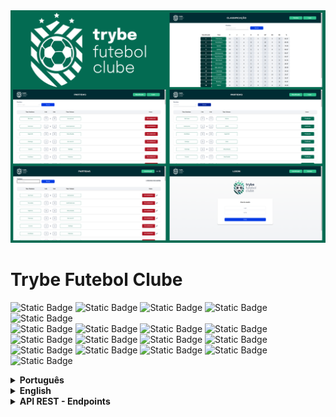 <img src="/public/Preview.png" alt="Application Preview" />

# Trybe Futebol Clube

![Static Badge](https://img.shields.io/badge/TypeScript-4.4.4-blue)
![Static Badge](https://img.shields.io/badge/ReactJs-17.0.2-blue)
![Static Badge](https://img.shields.io/badge/ReactRouterDom-6.0.2-red)
![Static Badge](https://img.shields.io/badge/ReactTestingLibrary-11.2.-darkred)
![Static Badge](https://img.shields.io/badge/Axios-0.26.-purple)  
![Static Badge](https://img.shields.io/badge/Jest-26.6.0-red)
![Static Badge](https://img.shields.io/badge/Puppeteer-13.2.0-green)
![Static Badge](https://img.shields.io/badge/ExpressJS-4.17.1-blue)
![Static Badge](https://img.shields.io/badge/Nodemon-2.0.15-green)
![Static Badge](https://img.shields.io/badge/BcryptJS-2.4.3-white)
![Static Badge](https://img.shields.io/badge/Joi-17.11.0-yellow)
![Static Badge](https://img.shields.io/badge/Sinon-13.0.1-green)
![Static Badge](https://img.shields.io/badge/Chai-4.3.6-white)
![Static Badge](https://img.shields.io/badge/Mocha-9.2.0-darkred)
![Static Badge](https://img.shields.io/badge/MySQL2-2.3.3-white)
![Static Badge](https://img.shields.io/badge/Sequelize-6.25.5-blue)
![Static Badge](https://img.shields.io/badge/JsonWebToken-8.5.1-white)
![Static Badge](https://img.shields.io/badge/TsNode-10.7.0-green)

<details>
  <summary><strong>Português</strong></summary>

### Descrição:
Trybe Futebol Clube é uma aplicação web full stack desenvolvida em monorepo com o objetivo de registrar e organizar a pontuação em um campeonato de futebol fictício. Durante o desenvolvimento foi utilizado as seguintes tecnologias:  TypeScript, ReactJs, ExpressJs, Nodemon, Sequelize, MySQL, ReactTestingLibrary, ReactRouterDom, Axios, Jest, Puppeteer, Mocha, Chai, Sinon, JsonWebToken, BcryptJs, Joi, TsNode, Docker.
  
### Funcionalidades:
- Aba de Classificação com listagem dos times associados ao torneio e seus respectivos status.
- Aba de Partidas com busca e filtragem dos dados atualizados de partidas finalizadas e em andamento.
- Acesso ao dashboard administrativo através do login, onde podem ser atualizados os dados de partidas em andamento.

### Como acessar a aplicação
  **:warning: Antes de começar, seu docker-compose precisa estar na versão `1.29` ou superior. [Veja aqui](https://www.digitalocean.com/community/tutorials/how-to-install-and-use-docker-compose-on-ubuntu-20-04-pt) ou [na documentação](https://docs.docker.com/compose/install/) como instalá-lo. No primeiro artigo, você pode substituir onde está `1.26.0` por`1.29.2`.**

  - Abra o terminal e faça um clone do repositório.
  ```bash
    git clone git@github.com:hiagoisoppo/trybe-futebol-club.git
  ```
  - Acesse a pasta clonada do repositório, e instale as dependências.
  ```bash
    cd trybe-futebol-club
    npm install
    npm run install:apps
  ```
  - Execute os serviços `frontend`, `backend` e`db`.
  ```bash
    npm run compose:up
  ```
  - Abra o navegador no endereço [http://localhost:3000](http://localhost:3000).
</details>

<details>
  <summary><strong>English</strong></summary>

### Description:
Trybe Futebol Clube is a full stack web application developed in a monorepo with the aim of recording and organizing scores in a fictional football championship. During development, the following technologies were used: TypeScript, ReactJs, ExpressJs, Nodemon, Sequelize, MySQL, ReactTestingLibrary, ReactRouterDom, Axios, Jest, Puppeteer, Mocha, Chai, Sinon, JsonWebToken, BcryptJs, Joi, TsNode, Docker.
  
### Functionalities:
- Classification tab with a list of teams associated with the tournament and their respective status.
- Matches tab with search and filtering of updated data on completed and ongoing matches.
- Access to the administrative dashboard through login, where data on matches in progress can be updated.

### How to access the application:
  **:warning: Before you begin, your docker-compose needs to be at version `1.29` or higher. [Look here](https://www.digitalocean.com/community/tutorials/how-to-install-and-use-docker-compose-on-ubuntu-20-04-pt) or [in the documentation](https://docs.docker.com/compose/install/) how to install it. In the first article, you can replace where it is with `1.26.0` with `1.29.2`.**

  - Open the terminal and clone the repository.
  ```bash
    git clone git@github.com:hiagoisoppo/trybe-futebol-club.git
  ```
 - Access the cloned repository and install the dependencies.
  ```bash
    cd trybe-futebol-club
    npm install
    npm run install:apps
  ```
  - Run the `frontend`, `backend` and `db` services.
  ```bash
    npm run compose:up
  ```
  - Open browser at [http://localhost:3000](http://localhost:3000).
</details>

<details>
  <summary><strong>API REST - Endpoints</strong></summary>
  
  ### `GET` /
  - Health check response:
  ```json
  {
    "ok": true
  }
  ```

  ### `GET` /teams
  - Response:
  ```json
  [
	{
		"id": 1,
		"teamName": "Avaí/Kindermann"
	},
	{
		"id": 2,
		"teamName": "Bahia"
	},
    ...
  ]
  ```

  ### `GET` /teams/:id
  - Response:
  ```json
  {
    "id": 2,
    "teamName": "Bahia"
  }
  ```

  ### `POST` /login
  - Send Body:
  ```json
  {
    "email": "admin@admin.com",
    "password": "secret_admin"
  }
  ```
  - Response:
  ```json
  {
    "token": "eyJhbGciOiJIUzI1NiIsInR5cCI6IkpXVCJ9.eyJpZCI6MSwidXNlcm5hbWUiOiJBZG1pbiIsImlhdCI6MTcwNDMwNzY1MH0.c6nkn1AaCQsV8dESvGWWQuyXkMstHcjGW6toa51FODk"
  }
  ```

  ### `GET` /login/role
  - Send Header:
  ```json
  {
    "Authorization": "Bearer eyJhbGciOiJIUzI1NiIsInR5cCI6IkpXVCJ9.eyJpZCI6MSwidXNlcm5hbWUiOiJBZG1pbiIsImlhdCI6MTcwNDMwNzY1MH0.c6nkn1AaCQsV8dESvGWWQuyXkMstHcjGW6toa51FODk"
  }
  ```
  - Response:
  ```json
  {
    "role": "admin"
  }
  ```

  ### `GET` /matches
  ##### `Filter options` /matches?inProgress=`boolean`
  - Response:
  ```json
  [
    {
      "id": 1,
      "homeTeamId": 16,
      "homeTeamGoals": 1,
      "awayTeamId": 8,
      "awayTeamGoals": 1,
      "inProgress": false,
      "homeTeam": {
        "teamName": "São Paulo"
      },
      "awayTeam": {
        "teamName": "Grêmio"
      }
    },
    {
      "id": 2,
      "homeTeamId": 9,
      "homeTeamGoals": 1,
      "awayTeamId": 14,
      "awayTeamGoals": 1,
      "inProgress": false,
      "homeTeam": {
        "teamName": "Internacional"
      },
      "awayTeam": {
        "teamName": "Santos"
      }
    },
    ...
  ]
  ```

  ### `PATCH` /matches/:id/finish
  - Send Header:
  ```json
  {
    "Authorization": "Bearer eyJhbGciOiJIUzI1NiIsInR5cCI6IkpXVCJ9.eyJpZCI6MSwidXNlcm5hbWUiOiJBZG1pbiIsImlhdCI6MTcwNDMwNzY1MH0.c6nkn1AaCQsV8dESvGWWQuyXkMstHcjGW6toa51FODk"
  }
  ```
  - Response:
  ```json
  {
	"message": "Finished"
  }
  ```

  ### `PATCH` /matches/:id
  - Send Header:
  ```json
  {
    "Authorization": "Bearer eyJhbGciOiJIUzI1NiIsInR5cCI6IkpXVCJ9.eyJpZCI6MSwidXNlcm5hbWUiOiJBZG1pbiIsImlhdCI6MTcwNDMwNzY1MH0.c6nkn1AaCQsV8dESvGWWQuyXkMstHcjGW6toa51FODk"
  }
  ```
  - Send Body:
  ```json
  {
    "homeTeamGoals": 3,
    "awayTeamGoals": 1
  }
  ```
  - Response:
  ```json
  {
    "id": 41,
    "homeTeamId": 16,
    "homeTeamGoals": 3,
    "awayTeamId": 9,
    "awayTeamGoals": 1,
    "inProgress": true
  }
  ```

  ### `POST` /matches
  - Send Header:
  ```json
  {
    "Authorization": "Bearer eyJhbGciOiJIUzI1NiIsInR5cCI6IkpXVCJ9.eyJpZCI6MSwidXNlcm5hbWUiOiJBZG1pbiIsImlhdCI6MTcwNDMwNzY1MH0.c6nkn1AaCQsV8dESvGWWQuyXkMstHcjGW6toa51FODk"
  }
  ```
  - Send Body:
  ```json
  {
    "homeTeamId": 16, // O valor deve ser o id do time
    "awayTeamId": 8, // O valor deve ser o id do time
    "homeTeamGoals": 2,
    "awayTeamGoals": 2
  }
  ```
  - Response:
  ```json
  {
    "id": 49,
    "homeTeamId": 16,
    "homeTeamGoals": 2,
    "awayTeamId": 8,
    "awayTeamGoals": 2,
    "inProgress": true
  }
  ```

  ### `GET` /leaderboard
  - Response:
  ```json
  [
    {
      "name": "Palmeiras",
      "totalPoints": "13",
      "totalGames": 5,
      "totalVictories": "4",
      "totalDraws": "1",
      "totalLosses": "0",
      "goalsFavor": "17",
      "goalsOwn": "5",
      "goalsBalance": "12",
      "efficiency": "86.67"
    },
    {
      "name": "Corinthians",
      "totalPoints": "12",
      "totalGames": 5,
      "totalVictories": "4",
      "totalDraws": "0",
      "totalLosses": "1",
      "goalsFavor": "12",
      "goalsOwn": "3",
      "goalsBalance": "9",
      "efficiency": "80.00"
    },
    {
      "name": "Santos",
      "totalPoints": "11",
      "totalGames": 5,
      "totalVictories": "3",
      "totalDraws": "2",
      "totalLosses": "0",
      "goalsFavor": "12",
      "goalsOwn": "6",
      "goalsBalance": "6",
      "efficiency": "73.33"
    },
    ...
  ]
  ```

  ### `GET` /leaderboard/home
  - Response:
  ```json
  [
    {
      "name": "Santos",
      "totalPoints": "9",
      "totalGames": 3,
      "totalVictories": "3",
      "totalDraws": "0",
      "totalLosses": "0",
      "goalsFavor": "9",
      "goalsOwn": "3",
      "goalsBalance": "6",
      "efficiency": "100.00"
    },
    {
      "name": "Palmeiras",
      "totalPoints": "7",
      "totalGames": 3,
      "totalVictories": "2",
      "totalDraws": "1",
      "totalLosses": "0",
      "goalsFavor": "10",
      "goalsOwn": "5",
      "goalsBalance": "5",
      "efficiency": "77.78"
    },
    {
      "name": "São Paulo",
      "totalPoints": "6",
      "totalGames": 2,
      "totalVictories": "2",
      "totalDraws": "0",
      "totalLosses": "0",
      "goalsFavor": "6",
      "goalsOwn": "1",
      "goalsBalance": "5",
      "efficiency": "100.00"
    },
    ...
  ]
  ```

  ### `GET` /leaderboard/away
  - Response:
  ```json
  [
    {
      "name": "Palmeiras",
      "totalPoints": "6",
      "totalGames": 2,
      "totalVictories": "2",
      "totalDraws": "0",
      "totalLosses": "0",
      "goalsFavor": "7",
      "goalsOwn": "0",
      "goalsBalance": "7",
      "efficiency": "100.00"
    },
    {
      "name": "Corinthians",
      "totalPoints": "6",
      "totalGames": 3,
      "totalVictories": "2",
      "totalDraws": "0",
      "totalLosses": "1",
      "goalsFavor": "6",
      "goalsOwn": "2",
      "goalsBalance": "4",
      "efficiency": "66.67"
    },
    {
      "name": "Internacional",
      "totalPoints": "6",
      "totalGames": 2,
      "totalVictories": "2",
      "totalDraws": "0",
      "totalLosses": "0",
      "goalsFavor": "3",
      "goalsOwn": "0",
      "goalsBalance": "3",
      "efficiency": "100.00"
    },
    ...
  ]
  ```

</details>